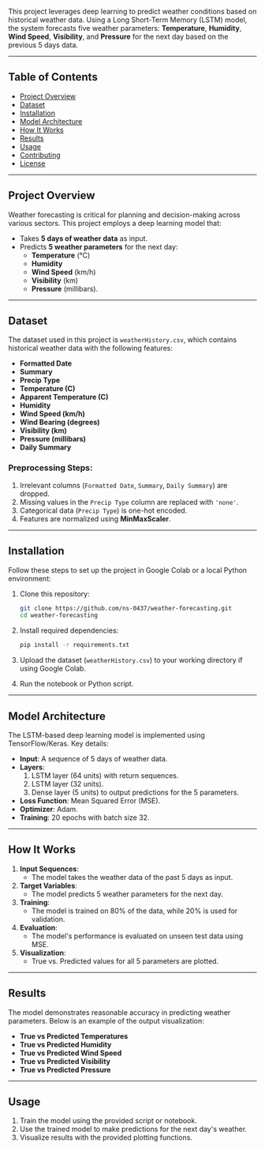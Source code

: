 
This project leverages deep learning to predict weather conditions based on historical weather data. Using a Long Short-Term Memory (LSTM) model, the system forecasts five weather parameters: **Temperature**, **Humidity**, **Wind Speed**, **Visibility**, and **Pressure** for the next day based on the previous 5 days data.

---
## **Table of Contents**
- [Project Overview](#project-overview)
- [Dataset](#dataset)
- [Installation](#installation)
- [Model Architecture](#model-architecture)
- [How It Works](#how-it-works)
- [Results](#results)
- [Usage](#usage)
- [Contributing](#contributing)
- [License](#license)

---

## **Project Overview**
Weather forecasting is critical for planning and decision-making across various sectors. This project employs a deep learning model that:
- Takes **5 days of weather data** as input.
- Predicts **5 weather parameters** for the next day:
  - **Temperature** (°C)
  - **Humidity**
  - **Wind Speed** (km/h)
  - **Visibility** (km)
  - **Pressure** (millibars).

---

## **Dataset**
The dataset used in this project is `weatherHistory.csv`, which contains historical weather data with the following features:
- **Formatted Date**
- **Summary**
- **Precip Type**
- **Temperature (C)**
- **Apparent Temperature (C)**
- **Humidity**
- **Wind Speed (km/h)**
- **Wind Bearing (degrees)**
- **Visibility (km)**
- **Pressure (millibars)**
- **Daily Summary**

### Preprocessing Steps:
1. Irrelevant columns (`Formatted Date`, `Summary`, `Daily Summary`) are dropped.
2. Missing values in the `Precip Type` column are replaced with `'none'`.
3. Categorical data (`Precip Type`) is one-hot encoded.
4. Features are normalized using **MinMaxScaler**.

---

## **Installation**
Follow these steps to set up the project in Google Colab or a local Python environment:

1. Clone this repository:
   ```bash
   git clone https://github.com/ns-0437/weather-forecasting.git
   cd weather-forecasting
   ```

2. Install required dependencies:
   ```bash
   pip install -r requirements.txt
   ```

3. Upload the dataset (`weatherHistory.csv`) to your working directory if using Google Colab.

4. Run the notebook or Python script.

---

## **Model Architecture**
The LSTM-based deep learning model is implemented using TensorFlow/Keras. Key details:
- **Input**: A sequence of 5 days of weather data.
- **Layers**:
  1. LSTM layer (64 units) with return sequences.
  2. LSTM layer (32 units).
  3. Dense layer (5 units) to output predictions for the 5 parameters.
- **Loss Function**: Mean Squared Error (MSE).
- **Optimizer**: Adam.
- **Training**: 20 epochs with batch size 32.

---

## **How It Works**
1. **Input Sequences**: 
   - The model takes the weather data of the past 5 days as input.
2. **Target Variables**:
   - The model predicts 5 weather parameters for the next day.
3. **Training**:
   - The model is trained on 80% of the data, while 20% is used for validation.
4. **Evaluation**:
   - The model's performance is evaluated on unseen test data using MSE.
5. **Visualization**:
   - True vs. Predicted values for all 5 parameters are plotted.

---

## **Results**
The model demonstrates reasonable accuracy in predicting weather parameters. Below is an example of the output visualization:

- **True vs Predicted Temperatures**
- **True vs Predicted Humidity**
- **True vs Predicted Wind Speed**
- **True vs Predicted Visibility**
- **True vs Predicted Pressure**

---

## **Usage**
1. Train the model using the provided script or notebook.
2. Use the trained model to make predictions for the next day's weather.
3. Visualize results with the provided plotting functions.
